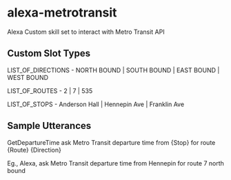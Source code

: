 # alexa-metrotransit
Alexa Custom skill set to interact with Metro Transit API

## Custom Slot Types
LIST_OF_DIRECTIONS -	NORTH BOUND | SOUTH BOUND | EAST BOUND | WEST BOUND

LIST_OF_ROUTES - 	2 | 7 | 535

LIST_OF_STOPS -	Anderson Hall | Hennepin Ave | Franklin Ave

## Sample Utterances
GetDepartureTime ask Metro Transit departure time from {Stop} for route {Route} {Direction}

Eg., Alexa, ask Metro Transit departure time from Hennepin for route 7 north bound
